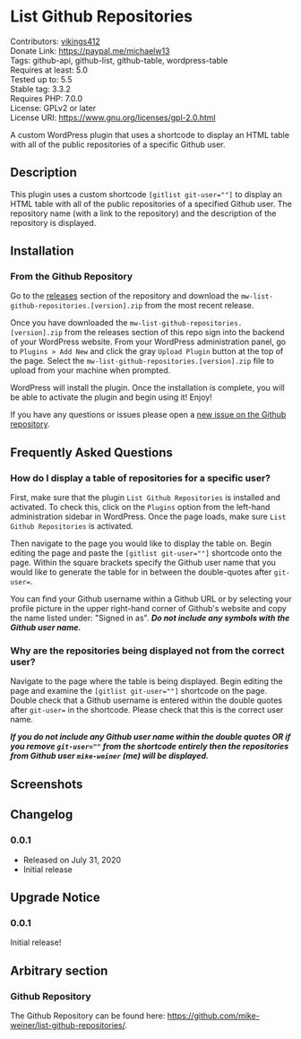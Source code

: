 # List Github Repositories
Contributors: [vikings412](https://profiles.wordpress.org/vikings412/) <br>
Donate Link: https://paypal.me/michaelw13 <br>
Tags: github-api, github-list, github-table, wordpress-table  <br>
Requires at least: 5.0 <br>
Tested up to: 5.5 <br>
Stable tag: 3.3.2 <br>
Requires PHP: 7.0.0 <br>
License: GPLv2 or later <br>
License URI: https://www.gnu.org/licenses/gpl-2.0.html <br>

A custom WordPress plugin that uses a shortcode to display an HTML table with all of the public repositories of a specific Github user.

## Description
This plugin uses a custom shortcode `[gitlist git-user=""]` to display an HTML table with all of the public repositories of a specified Github user. The repository name (with a link to the repository) and the description of the repository is displayed.

## Installation

### From the Github Repository
Go to the [releases](https://github.com/mike-weiner/list-github-repositories/releases) section of the repository and download the `mw-list-github-repositories.[version].zip` from the most recent release.

Once you have downloaded the `mw-list-github-repositories.[version].zip` from the releases section of this repo sign into the backend of your WordPress website. From your WordPress administration panel, go to `Plugins > Add New` and click the gray `Upload Plugin` button at the top of the page. Select the `mw-list-github-repositories.[version].zip` file to upload from your machine when prompted.

WordPress will install the plugin. Once the installation is complete, you will be able to activate the plugin and begin using it! Enjoy! 

If you have any questions or issues please open a [new issue on the Github repository](https://github.com/mike-weiner/list-github-repositories/issues).

## Frequently Asked Questions

### How do I display a table of repositories for a specific user?

First, make sure that the plugin `List Github Repositories` is installed and activated. To check this, click on the `Plugins` option from the left-hand administration sidebar in WordPress. Once the page loads, make sure `List Github Repositories` is activated. 

Then navigate to the page you would like to display the table on. Begin editing the page and paste the `[gitlist git-user=""]` shortcode onto the page. Within the square brackets specify the Github user name that you would like to generate the table for in between the double-quotes after `git-user=`. 

You can find your Github username within a Github URL or by selecting your profile picture in the upper right-hand corner of Github's website and copy the name listed under: "Signed in as". ***Do not include any symbols with the Github user name.*** 

### Why are the repositories being displayed not from the correct user?

Navigate to the page where the table is being displayed. Begin editing the page and examine the `[gitlist git-user=""]` shortcode on the page. Double check that a Github username is entered within the double quotes after `git-user=` in the shortcode. Please check that this is the correct user name. 

***If you do not include any Github user name within the double quotes OR if you remove `git-user=""` from the shortcode entirely then the repositories from Github user `mike-weiner` (me) will be displayed.*** 

## Screenshots

## Changelog

### 0.0.1
* Released on July 31, 2020
* Initial release

## Upgrade Notice

### 0.0.1
Initial release!

## Arbitrary section

### Github Repository
The Github Repository can be found here: https://github.com/mike-weiner/list-github-repositories/.
